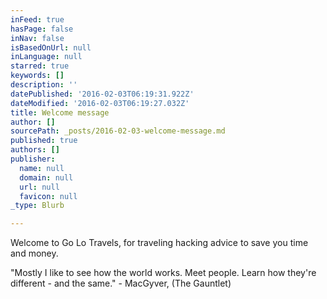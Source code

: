 ```yaml
---
inFeed: true
hasPage: false
inNav: false
isBasedOnUrl: null
inLanguage: null
starred: true
keywords: []
description: ''
datePublished: '2016-02-03T06:19:31.922Z'
dateModified: '2016-02-03T06:19:27.032Z'
title: Welcome message
author: []
sourcePath: _posts/2016-02-03-welcome-message.md
published: true
authors: []
publisher:
  name: null
  domain: null
  url: null
  favicon: null
_type: Blurb

---
```

Welcome to Go Lo Travels, for traveling hacking advice to save you time and money.  

"Mostly I like to see how the world works. Meet people. Learn how they're different - and the same." - MacGyver, (The Gauntlet)
